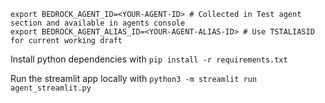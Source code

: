```
export BEDROCK_AGENT_ID=<YOUR-AGENT-ID> # Collected in Test agent section and available in agents console
export BEDROCK_AGENT_ALIAS_ID=<YOUR-AGENT-ALIAS-ID> # Use TSTALIASID for current working draft
```


Install python dependencies with ```pip install -r requirements.txt```

Run the streamlit app locally with ```python3 -m streamlit run agent_streamlit.py```